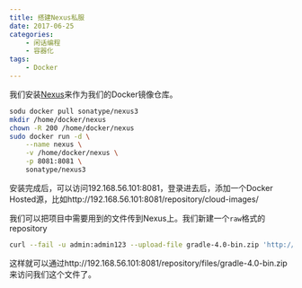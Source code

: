 ```yaml
---
title: 搭建Nexus私服
date: 2017-06-25
categories:  
    - 闲话编程
    - 容器化
tags:
	- Docker
---
```


我们安装[Nexus](https://store.docker.com/community/images/sonatype/nexus3)来作为我们的Docker镜像仓库。
<!--more-->
```bash
sodu docker pull sonatype/nexus3
mkdir /home/docker/nexus
chown -R 200 /home/docker/nexus
sudo docker run -d \
    --name nexus \
    -v /home/docker/nexus \
    -p 8081:8081 \
    sonatype/nexus3
```
安装完成后，可以访问192.168.56.101:8081，登录进去后，添加一个Docker Hosted源，比如http://192.168.56.101:8081/repository/cloud-images/

我们可以把项目中需要用到的文件传到Nexus上。我们新建一个`raw`格式的repository
```bash
curl --fail -u admin:admin123 --upload-file gradle-4.0-bin.zip 'http://192.168.56.101:8081/repository/files/'
```
这样就可以通过http://192.168.56.101:8081/repository/files/gradle-4.0-bin.zip 来访问我们这个文件了。